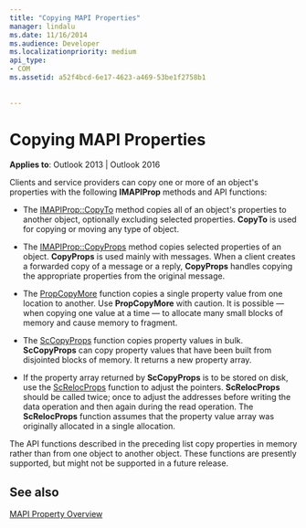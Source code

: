 ```yaml
---
title: "Copying MAPI Properties"
manager: lindalu
ms.date: 11/16/2014
ms.audience: Developer
ms.localizationpriority: medium
api_type:
- COM
ms.assetid: a52f4bcd-6e17-4623-a469-53be1f2758b1
 
 
---
```


# Copying MAPI Properties

  
  
**Applies to**: Outlook 2013 | Outlook 2016 
  
Clients and service providers can copy one or more of an object's properties with the following **IMAPIProp** methods and API functions: 
  
- The [IMAPIProp::CopyTo](imapiprop-copyto.md) method copies all of an object's properties to another object, optionally excluding selected properties. **CopyTo** is used for copying or moving any type of object. 
    
- The [IMAPIProp::CopyProps](imapiprop-copyprops.md) method copies selected properties of an object. **CopyProps** is used mainly with messages. When a client creates a forwarded copy of a message or a reply, **CopyProps** handles copying the appropriate properties from the original message. 
    
- The [PropCopyMore](propcopymore.md) function copies a single property value from one location to another. Use **PropCopyMore** with caution. It is possible — when copying one value at a time — to allocate many small blocks of memory and cause memory to fragment. 
    
- The [ScCopyProps](sccopyprops.md) function copies property values in bulk. **ScCopyProps** can copy property values that have been built from disjointed blocks of memory. It returns a new property array. 
    
- If the property array returned by **ScCopyProps** is to be stored on disk, use the [ScRelocProps](screlocprops.md) function to adjust the pointers. **ScRelocProps** should be called twice; once to adjust the addresses before writing the data operation and then again during the read operation. The **ScRelocProps** function assumes that the property value array was originally allocated in a single allocation. 
    
The API functions described in the preceding list copy properties in memory rather than from one object to another object. These functions are presently supported, but might not be supported in a future release.
  
## See also



[MAPI Property Overview](mapi-property-overview.md)

